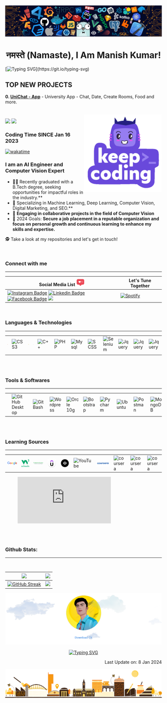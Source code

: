 ![](https://github.com/krmanu07/krmanu07/blob/main/assets/header.png)

<h1 align="center">
नमस्ते (Namaste), I Am Manish Kumar!<br>
</h1>


<p align="center">

[![Typing SVG](https://readme-typing-svg.demolab.com?font=Fira+Code&pause=1000&width=1080&center=true&lines=Welcome+To+My+Github+Profile;Computer+Vision+Expert+and+AI+Engg;Always+Learning+New+Things;Please+Do+Not+Hesitate+To+Open+An+Issue+Or+Submit+A+Pull+Request.)](https://git.io/typing-svg)
 

</p>
 
## TOP NEW PROJECTS

**0. [UniChat - App](https://unichatapp.vercel.app)** - University App - Chat, Date, Create Rooms, Food and more.





<br>
<img align="right" alt="coding" width="250" src="https://github.com/krmanu07/krmanu07/blob/main/assets/keep_coding.gif">

![](https://komarev.com/ghpvc/?username=krmanu07&color=ff0000&label=Welcome,+Please+Come+In+Visitor) ![](https://hit.yhype.me/github/profile?user_id=43730425)<br>

### Coding Time SINCE Jan 16 2023

[![wakatime](https://wakatime.com/badge/user/018f009b-6304-446b-b3c0-f648fb1a8250.svg)](https://wakatime.com/@018f009b-6304-446b-b3c0-f648fb1a8250)


### I am an AI Engineer and Computer Vision Expert

- 👨‍🏭 Recently graduated with a B.Tech degree, seeking opportunities for impactful roles in the industry.** <br>
- 🏫 Specializing in Machine Learning, Deep Learning, Computer Vision, Digital Marketing, and SEO.** <br>
- 🙌 **Engaging in collaborative projects in the field of Computer Vision** <br>
- 🥅 2024 Goals: **Secure a job placement in a reputable organization and focus on personal growth and continuous learning to enhance my skills and expertise.** <br>

🕵 Take a look at my repositories and let's get in touch!<br>


<br/>

### Connect with me

<hr/>




| Social Media List <img width="26" src="https://github.com/krmanu07/krmanu07/blob/main/assets/like.png">|  Let's Tune Together|
| --- | --- |
| [![Instagram Badge](https://img.shields.io/badge/-@3catrat3-E4405F?style=flat-square&logo=instagram&logoColor=white&link=https://www.instagram.com/3catrat3)](https://www.instagram.com/3catrat3) [![Linkedin Badge](https://img.shields.io/badge/-krmanu07-blue?style=flat-square&logo=Linkedin&logoColor=white&link=https://www.linkedin.com/in/krmanu07/)](https://www.linkedin.com/in/krmanu07/) [![Facebook Badge](https://img.shields.io/badge/-3catrat3-3b5998?style=flat-square&labelColor=3b5998&logo=facebook&logoColor=white&link=https://www.facebook.com/3catrat3)](https://www.facebook.com/3catrat3) ![](https://komarev.com/ghpvc/?username=krmanu07&color=blue) | [![Spotify](https://novatorem.bgstatic.vercel.app/api/spotify)](https://open.spotify.com/user/31gms3hlihdvvu6bwlnvzpig7qny)



<br>

### Languages & Technologies

<hr/>

| | | | | | | | | | | | |
| --- | --- | --- | --- | --- | --- | --- | --- | --- | --- | --- | --- |
| <img align="left" alt="HTML5" width="40px" src="https://raw.githubusercontent.com/github/explore/80688e429a7d4ef2fca1e82350fe8e3517d3494d/topics/html/html.png" /> | <img align="left" alt="CSS3" width="40px" src="https://upload.wikimedia.org/wikipedia/commons/d/d5/CSS3_logo_and_wordmark.svg" /> | <img align="left" alt="JavaScript" width="40px" src="https://raw.githubusercontent.com/github/explore/80688e429a7d4ef2fca1e82350fe8e3517d3494d/topics/javascript/javascript.png" /> | <img align="left" alt="Python" width="40px" src="https://raw.githubusercontent.com/github/explore/80688e429a7d4ef2fca1e82350fe8e3517d3494d/topics/python/python.png" /> | <img align="left" alt="C++" width="40px" src="https://user-images.githubusercontent.com/42747200/46140125-da084900-c26d-11e8-8ea7-c45ae6306309.png" /> | <img align="left" alt="PHP" width="40px" src="https://www.php.net/images/logos/new-php-logo.svg" /> | <img align="left" alt="Mysql" width="40px" src="https://www.mysql.com/common/logos/logo-mysql-170x115.png" /> | <img align="left" alt="SCSS" width="35px" src="https://sass-lang.com/assets/img/logos/logo.svg" /> | <img align="left" alt="Selenium" width="35px" src="https://upload.wikimedia.org/wikipedia/commons/thumb/d/d5/Selenium_Logo.png/220px-Selenium_Logo.png" /> | <img align="left" alt="Jquery" width="35px" src="https://w7.pngwing.com/pngs/399/620/png-transparent-laravel-hd-logo.png" /> |<img align="left" alt="Jquery" width="35px" src="https://upload.wikimedia.org/wikipedia/commons/thumb/a/a7/React-icon.svg/2300px-React-icon.svg.png" /> |<img align="left" alt="Jquery" width="35px" src="https://upload.wikimedia.org/wikipedia/commons/thumb/4/4c/Typescript_logo_2020.svg/2048px-Typescript_logo_2020.svg.png" /> |
| | | | | | | | | | | | |

<br><br>


### Tools & Softwares

<hr/>

| | | | | | | | | | | |
| --- | --- | --- | --- | --- | --- | --- | --- | --- | --- | --- |
| <img align="left" alt="Visual Studio Code" width="30px" src="https://raw.githubusercontent.com/github/explore/80688e429a7d4ef2fca1e82350fe8e3517d3494d/topics/visual-studio-code/visual-studio-code.png" /> | <img align="left" alt="GitHub Desktop" width="40px" src="https://static.techspot.com/images2/downloads/topdownload/2021/04/2021-04-07-ts3_thumbs-8ba.png" /> | <img align="left" alt="Terminal" width="40px" src="https://raw.githubusercontent.com/github/explore/80688e429a7d4ef2fca1e82350fe8e3517d3494d/topics/terminal/terminal.png" /> | <img align="left" alt="GitBash" width="40px" src="https://git-scm.com/images/logos/downloads/Git-Icon-1788C.png" /> | <img align="left" alt="Wordpress" width="40px" src="https://upload.wikimedia.org/wikipedia/commons/thumb/9/93/Wordpress_Blue_logo.png/1200px-Wordpress_Blue_logo.png" /> | <img align="left" alt="Orcle 10g" width="40px" src="https://i.pinimg.com/236x/e3/b7/9d/e3b79dd42a03cbb6f658ae3efc5e3d5c--oracle-g-bangs.jpg" /> | <img align="left" alt="Bootstrap" width="40px" src="https://upload.wikimedia.org/wikipedia/commons/thumb/b/b2/Bootstrap_logo.svg/2560px-Bootstrap_logo.svg.png" /> | <img align="left" alt="Pycharm" width="40px" src="https://upload.wikimedia.org/wikipedia/commons/thumb/1/1d/PyCharm_Icon.svg/1200px-PyCharm_Icon.svg.png" /> | <img align="left" alt="Ubuntu" width="40px" src="https://assets.ubuntu.com/v1/57a889f6-ubuntu-logo112.png" /> | <img align="left" alt="Postman" width="40px" src="https://static-00.iconduck.com/assets.00/postman-icon-497x512-beb7sy75.png" /> | <img align="left" alt="MongoDB" width="40px" src="https://www.opc-router.de/wp-content/uploads/2021/03/mongodb_thumbnail.png" /> |



<br><br>

### Learning Sources

<hr/>

| | | | | | | | | | |
| --- | --- | --- | --- | --- | --- | --- | --- | --- | --- |
| <img align="left" alt="Google" width="60px" src="https://github.com/krmanu07/krmanu07/blob/main/assets/google-2015-google-new-google-icon.svg" /> | <img align="left" alt="W3school" width="50px" src="https://github.com/krmanu07/krmanu07/blob/main/assets/w3school.png" /> | <img align="left" alt="gfg" width="60px" src="https://github.com/krmanu07/krmanu07/blob/main/assets/geeksforgeeks-17.png" /> | <img align="left" alt="Udemy" width="55px" src="https://github.com/krmanu07/krmanu07/blob/main/assets/udemy.webp" /> | <img align="left" alt="Codepen" width="55px" src="https://github.com/krmanu07/krmanu07/blob/main/assets/social-32-512.webp" /> | <img align="left" alt="YouTube" width="60px" src="https://static.vecteezy.com/system/resources/thumbnails/022/721/714/small_2x/youtube-logo-for-popular-online-media-content-creation-website-and-application-free-png.png" /> | <img align="left" alt="coursera" width="80px" src="https://github.com/krmanu07/krmanu07/blob/main/assets/coursera_logo_icon.png" /> | <img align="left" alt="coursera" width="40px" src="https://static.vecteezy.com/system/resources/previews/022/227/364/non_2x/openai-chatgpt-logo-icon-free-png.png" /> | <img align="left" alt="coursera" width="40px" src="https://freelogopng.com/images/all_img/1656733637logo-canva-png.png" /> | <img align="left" alt="coursera" width="40px" src="https://automationswitch.s3.eu-west-2.amazonaws.com/wp-content/uploads/2023/08/23010947/Mid-journey-logo.png" /> |


<figure><embed src="https://wakatime.com/share/@018f009b-6304-446b-b3c0-f648fb1a8250/0013a3de-e021-4b80-a9c8-b62ca575e54a.svg"></embed></figure>

<br><br>

### Github Stats:

<hr/>
<br>




| <img src="https://github-readme-stats.vercel.app/api?username=krmanu07&show_icons=true&include_all_commits=true&theme=midnight-purple&count_private=true" width="100%"> | <img src="https://github-readme-stats.anuraghazra1.vercel.app/api/top-langs/?username=krmanu07&layout=compact&theme=blue-green" width="100%"> |
| --- | --- |
| [![GitHub Streak](http://github-readme-streak-stats.herokuapp.com?user=krmanu07&theme=tokyonight_duo&dates=28DDB7&fire=DD2727&sideLabels=DD7F19&ring=12B6DD&currStreakNum=DD2727&border=65EAD0B7)](https://git.io/streak-stats) | ![](https://activity-graph.herokuapp.com/graph?username=krmanu07&theme=github) | <img src="https://i.postimg.cc/NGTx0sk1/Screenshot-2024-01-09-at-20-29-40-Entrepreneur-s-Abode-of-Alliance.png" width="80px" alt="enally" />




<p align="center">
<a href="https://diligentcreator.ml/u/admin" target="_blank">
 
![](https://github.com/krmanu07/krmanu07/blob/main/assets/profile-cloud.png)
  
</a>
</p>

<center>
<p align="center">

<a href="https://git.io/typing-svg"><img src="https://readme-typing-svg.demolab.com?font=Fira+Code&center=true&pause=1000&color=F37E21&width=1080&lines=Thank+You+for+Visiting+And+Happy+Coding..." alt="Typing SVG" /></a>

 
</p>
</center>

<p style="color: golden;" align="right" >Last Update on: 8 Jan 2024 </p>

<a href="www.linkedin.com/in/krmanu07/">

![](https://github.com/krmanu07/krmanu07/blob/main/assets/footer3.png)

</a>

<!--Created By Prashant Kumar - linkedin: https://linkedin.com/in/krmanu07 Github: https://github.com/krmanu07 ----->

